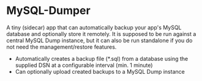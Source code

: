# MySQL-Dumper
A tiny (sidecar) app that can automatically backup your app's MySQL database and optionally store it remotely.
It is supposed to be run against a central MySQL Dump instance, but it can also be
run standalone if you do not need the management/restore features. 

* Automatically creates a backup file (*.sql) from a database using the supplied DSN
  at a configurable interval (min. 1 minute)
* Can optionally upload created backups to a MySQL Dump instance